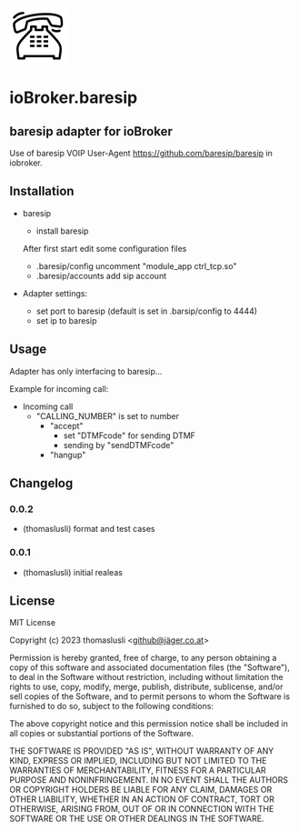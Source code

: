 ![Logo](admin/baresip.png)
# ioBroker.baresip

<!--  
[![NPM version](https://img.shields.io/npm/v/iobroker.baresip.svg)](https://www.npmjs.com/package/iobroker.baresip)
[![Downloads](https://img.shields.io/npm/dm/iobroker.baresip.svg)](https://www.npmjs.com/package/iobroker.baresip)
![Number of Installations](https://iobroker.live/badges/baresip-installed.svg)
![Current version in stable repository](https://iobroker.live/badges/baresip-stable.svg)

[![NPM](https://nodei.co/npm/iobroker.baresip.png?downloads=true)](https://nodei.co/npm/iobroker.baresip/)

**Tests:** ![Test and Release](https://github.com/thomaslusli/ioBroker.baresip/workflows/Test%20and%20Release/badge.svg) 
-->

## baresip adapter for ioBroker

Use of baresip VOIP User-Agent https://github.com/baresip/baresip in iobroker.

## Installation
 - baresip
	+ install baresip
	
	After first start edit some configuration files
	+ .baresip/config
		uncomment "module_app ctrl_tcp.so"
	+ .baresip/accounts
		add sip account

 - Adapter settings:
	+ set port to baresip (default is set in .barsip/config to 4444)
	+ set ip to baresip

## Usage
 Adapter has only interfacing to baresip...

 Example for incoming call:
 - Incoming call
	+ "CALLING_NUMBER" is set to number
		+ "accept"
			+ set "DTMFcode" for sending DTMF
			+ sending by "sendDTMFcode"
		+ "hangup"


## Changelog
<!--
	Placeholder for the next version (at the beginning of the line):
	### **WORK IN PROGRESS**
-->

### 0.0.2

* (thomaslusli) format and test cases

### 0.0.1
* (thomaslusli) initial realeas

## License
MIT License

Copyright (c) 2023 thomaslusli <github@jäger.co.at>

Permission is hereby granted, free of charge, to any person obtaining a copy
of this software and associated documentation files (the "Software"), to deal
in the Software without restriction, including without limitation the rights
to use, copy, modify, merge, publish, distribute, sublicense, and/or sell
copies of the Software, and to permit persons to whom the Software is
furnished to do so, subject to the following conditions:

The above copyright notice and this permission notice shall be included in all
copies or substantial portions of the Software.

THE SOFTWARE IS PROVIDED "AS IS", WITHOUT WARRANTY OF ANY KIND, EXPRESS OR
IMPLIED, INCLUDING BUT NOT LIMITED TO THE WARRANTIES OF MERCHANTABILITY,
FITNESS FOR A PARTICULAR PURPOSE AND NONINFRINGEMENT. IN NO EVENT SHALL THE
AUTHORS OR COPYRIGHT HOLDERS BE LIABLE FOR ANY CLAIM, DAMAGES OR OTHER
LIABILITY, WHETHER IN AN ACTION OF CONTRACT, TORT OR OTHERWISE, ARISING FROM,
OUT OF OR IN CONNECTION WITH THE SOFTWARE OR THE USE OR OTHER DEALINGS IN THE
SOFTWARE.
